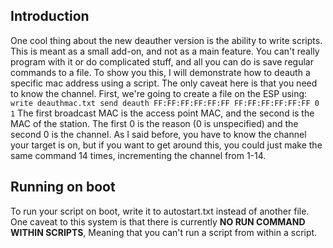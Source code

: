 ## Introduction

One cool thing about the new deauther version is the ability to write scripts. This is meant as a small add-on, and not as a main feature. You can't really program with it or do complicated stuff, and all you can do is save regular commands to a file. To show you this, I will demonstrate how to deauth a specific mac address using a script. The only caveat here is that you need to know the channel. First, we're going to create a file on the ESP using: <br>
`write deauthmac.txt send deauth FF:FF:FF:FF:FF:FF FF:FF:FF:FF:FF:FF 0 1`
The first broadcast MAC is the access point MAC, and the second is the MAC of the station. The first 0 is the reason (0 is unspecified) and the second 0 is the channel. As I said before, you have to know the channel your target is on, but if you want to get around this, you could just make the same command 14 times, incrementing the channel from 1-14. 

## Running on boot
To run your script on boot, write it to autostart.txt instead of another file. One caveat to this system is that there is currently **NO RUN COMMAND WITHIN SCRIPTS**, Meaning that you can't run a script from within a script. 
